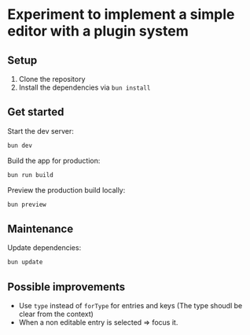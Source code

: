 # Experiment to implement a simple editor with a plugin system

## Setup

1. Clone the repository
2. Install the dependencies via `bun install`

## Get started

Start the dev server:

```bash
bun dev
```

Build the app for production:

```bash
bun run build
```

Preview the production build locally:

```bash
bun preview
```

## Maintenance

Update dependencies:

```bash
bun update
```

## Possible improvements

- Use `type` instead of `forType` for entries and keys (The type shoudl be clear from the context)
- When a non editable entry is selected => focus it.
